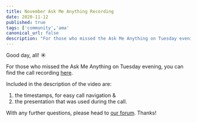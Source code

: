 ```yaml
---
title: November Ask Me Anything Recording
date: 2020-11-12
published: true
tags: ['community','ama'
canonical_url: false
description: "For those who missed the Ask Me Anything on Tuesday evening, you can find the call recording within."
---
```



Good day, all! ☀️

For those who missed the Ask Me Anything on Tuesday evening, you can find the call recording [here](https://www.youtube.com/watch?v=5rxVgwnnFpQ).

Included in the description of the video are:

1. the timestamps, for easy call navigation &
2. the presentation that was used during the call.

With any further questions, please head to [our forum](https://forums.threefold.io/). Thanks!
